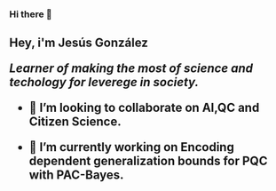 ### Hi there 👋
<h2> Hey, i'm Jesús González
  
<p><em> Learner of making the most of science and techology for leverege in society.
</em></p>
 
- 👯 I’m looking to collaborate on AI,QC and Citizen Science. 
  
- 🔭 I’m currently working on Encoding dependent generalization bounds for PQC with PAC-Bayes.  
  
  
<!--
**Salvadorglezf/Salvadorglezf** is a ✨ _special_ ✨ repository because its `README.md` (this file) appears on your GitHub profile.

Here are some ideas to get you started:

- 🔭 I’m currently working on ...
- 🌱 I’m currently learning ...
- 👯 I’m looking to collaborate on ...
- 🤔 I’m looking for help with ...
- 💬 Ask me about ...
- 📫 How to reach me: ...
- 😄 Pronouns: ...
- ⚡ Fun fact: ...
-->
